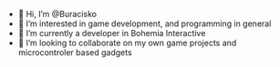 - 👋 Hi, I’m @Buracisko
- 👀 I’m interested in game development, and programming in general
- 🌱 I’m currently a developer in Bohemia Interactive
- 💞️ I’m looking to collaborate on my own game projects and microcontroler based gadgets

<!---
Buracisko/Buracisko is a ✨ special ✨ repository because its `README.md` (this file) appears on your GitHub profile.
You can click the Preview link to take a look at your changes.
--->
